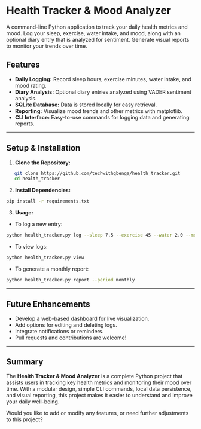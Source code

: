 # Health Tracker & Mood Analyzer

A command-line Python application to track your daily health metrics and mood. Log your sleep, exercise, water intake, and mood, along with an optional diary entry that is analyzed for sentiment. Generate visual reports to monitor your trends over time.

## Features

- **Daily Logging:** Record sleep hours, exercise minutes, water intake, and mood rating.
- **Diary Analysis:** Optional diary entries analyzed using VADER sentiment analysis.
- **SQLite Database:** Data is stored locally for easy retrieval.
- **Reporting:** Visualize mood trends and other metrics with matplotlib.
- **CLI Interface:** Easy-to-use commands for logging data and generating reports.

---

## Setup & Installation

1. **Clone the Repository:**

```bash
   git clone https://github.com/techwithgbenga/health_tracker.git
   cd health_tracker
```
2. **Install Dependencies:**
```bash
pip install -r requirements.txt
```

3. **Usage:**
- To log a new entry:
```bash
python health_tracker.py log --sleep 7.5 --exercise 45 --water 2.0 --mood 8 --diary "Felt great after the workout."
```

- To view logs:

```bash
python health_tracker.py view
```

- To generate a monthly report:
```bash
python health_tracker.py report --period monthly
```

---

## Future Enhancements
- Develop a web-based dashboard for live visualization.
- Add options for editing and deleting logs.
- Integrate notifications or reminders.
- Pull requests and contributions are welcome!


---

## Summary

The **Health Tracker & Mood Analyzer** is a complete Python project that assists users in tracking key health metrics and monitoring their mood over time. With a modular design, simple CLI commands, local data persistence, and visual reporting, this project makes it easier to understand and improve your daily well-being.

Would you like to add or modify any features, or need further adjustments to this project?



